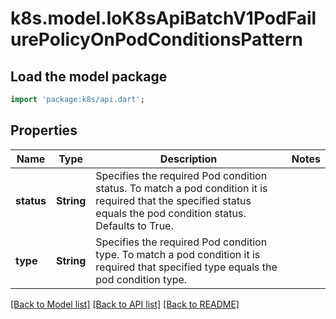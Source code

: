 # k8s.model.IoK8sApiBatchV1PodFailurePolicyOnPodConditionsPattern

## Load the model package
```dart
import 'package:k8s/api.dart';
```

## Properties
Name | Type | Description | Notes
------------ | ------------- | ------------- | -------------
**status** | **String** | Specifies the required Pod condition status. To match a pod condition it is required that the specified status equals the pod condition status. Defaults to True. | 
**type** | **String** | Specifies the required Pod condition type. To match a pod condition it is required that specified type equals the pod condition type. | 

[[Back to Model list]](../README.md#documentation-for-models) [[Back to API list]](../README.md#documentation-for-api-endpoints) [[Back to README]](../README.md)


